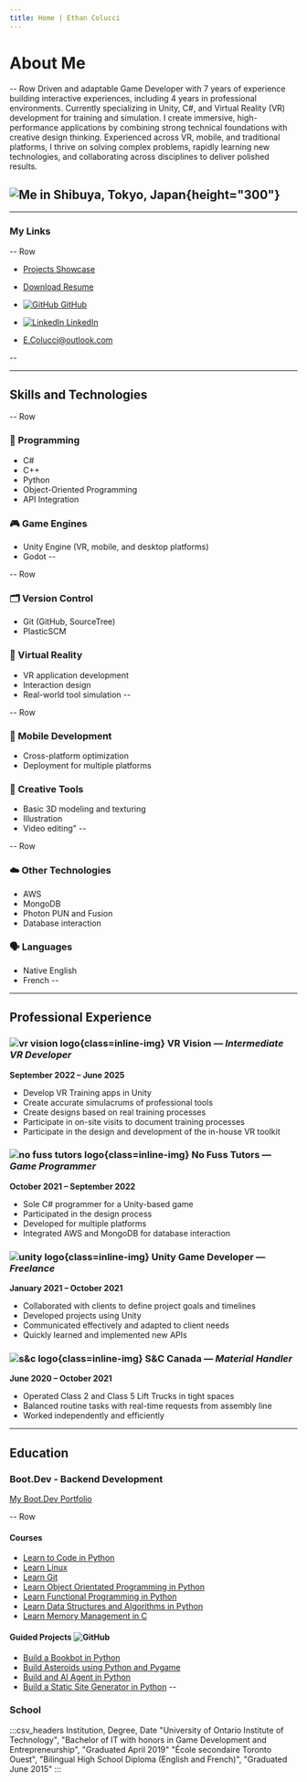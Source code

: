 ```yaml
---
title: Home | Ethan Colucci
---
```


# About Me

-- Row
Driven and adaptable Game Developer with 7 years of experience building interactive experiences, including 4 years in professional environments. Currently specializing in Unity, C#, and Virtual Reality (VR) development for training and simulation. I create immersive, high-performance applications by combining strong technical foundations with creative design thinking. Experienced across VR, mobile, and traditional platforms, I thrive on solving complex problems, rapidly learning new technologies, and collaborating across disciplines to deliver polished results.

![Me in Shibuya, Tokyo, Japan](images/Japan_2024_052.jpg){height="300"}
--

---

### My Links

-- Row

- [Projects Showcase](projects.html)
- [Download Resume](https://drive.google.com/file/d/1RsVWCJFhy8Cvwiau8d3baaBwhGKGhaxt/view?usp=sharing)

- [![GitHub](icons/github-mark-white.svg) GitHub](https://github.com/Ethanol2)
- [![LinkedIn](icons/InBug-White.png) LinkedIn](https://www.linkedin.com/in/ethan-colucci/)
- [E.Colucci@outlook.com](mailto:E.Colucci@outlook.com)

--

---

## Skills and Technologies

-- Row
### 🧠 Programming
- C#  
- C++  
- Python  
- Object-Oriented Programming  
- API Integration

### 🎮 Game Engines
- Unity Engine (VR, mobile, and desktop platforms)
- Godot
--

-- Row
### 🗂️ Version Control
- Git (GitHub, SourceTree)  
- PlasticSCM

### 🥽 Virtual Reality
- VR application development  
- Interaction design  
- Real-world tool simulation
--

-- Row
### 📱 Mobile Development
- Cross-platform optimization  
- Deployment for multiple platforms

### 🎨 Creative Tools
- Basic 3D modeling and texturing  
- Illustration  
- Video editing"
--

-- Row
### ☁️ Other Technologies
- AWS  
- MongoDB  
- Photon PUN and Fusion  
- Database interaction

### 🗣️ Languages
- Native English  
- French
--

---

## Professional Experience

### ![vr vision logo](images/company-logos/vr_vision_inc_logo.jpeg){class=inline-img} VR Vision — *Intermediate VR Developer*
**September 2022 – June 2025**

- Develop VR Training apps in Unity  
- Create accurate simulacrums of professional tools  
- Create designs based on real training processes  
- Participate in on-site visits to document training processes  
- Participate in the design and development of the in-house VR toolkit  

### ![no fuss tutors logo](images/company-logos/no_fuss_tutors_logo.jpeg){class=inline-img} No Fuss Tutors — *Game Programmer*  
**October 2021 – September 2022**

- Sole C# programmer for a Unity-based game  
- Participated in the design process  
- Developed for multiple platforms  
- Integrated AWS and MongoDB for database interaction  

### ![unity logo](images/company-logos/unity_logo.jpeg){class=inline-img} Unity Game Developer — *Freelance*  
**January 2021 – October 2021**

- Collaborated with clients to define project goals and timelines  
- Developed projects using Unity  
- Communicated effectively and adapted to client needs  
- Quickly learned and implemented new APIs  

### ![s&c logo](images/company-logos/sc_electric_company_logo.jpeg){class=inline-img} S&C Canada — *Material Handler*  
**June 2020 – October 2021**

- Operated Class 2 and Class 5 Lift Trucks in tight spaces  
- Balanced routine tasks with real-time requests from assembly line  
- Worked independently and efficiently  

---

## Education

### Boot.Dev - Backend Development

[My Boot.Dev Portfolio](https://www.boot.dev/u/easyspecial23)

-- Row
#### Courses
- [Learn to Code in Python](https://www.boot.dev/courses/learn-code-python)
- [Learn Linux](https://www.boot.dev/courses/learn-linux)
- [Learn Git](https://www.boot.dev/courses/learn-git)
- [Learn Object Orientated Programming in Python](https://www.boot.dev/courses/learn-object-oriented-programming-python)
- [Learn Functional Programming in Python](https://www.boot.dev/courses/learn-functional-programming-python)
- [Learn Data Structures and Algorithms in Python](https://www.boot.dev/courses/learn-data-structures-and-algorithms-python)
- [Learn Memory Management in C](https://www.boot.dev/courses/learn-memory-management-c)

#### Guided Projects ![GitHub](icons/github-mark-white.svg)
- [Build a Bookbot in Python](https://github.com/Ethanol2/bookbot)
- [Build Asteroids using Python and Pygame](https://github.com/Ethanol2/pygame-asteroids)
- [Build and AI Agent in Python](https://github.com/Ethanol2/Ai-Agent)
- [Build a Static Site Generator in Python](https://github.com/Ethanol2/Static-Site-Generator)
--

### School
:::csv_headers
Institution, Degree, Date
"University of Ontario Institute of Technology", "Bachelor of IT with honors in Game Development and Entrepreneurship", "Graduated April 2019"
"École secondaire Toronto Ouest", "Bilingual High School Diploma (English and French)", "Graduated June 2015"
:::